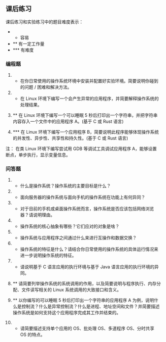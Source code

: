 
## 课后练习

课后练习和实验练习中的题目难度表示：
*   * 容易
*   ** 有一定工作量
*   *** 有难度

### 编程题

1.  * 在你日常使用的操作系统环境中安装并配置好实验环境。简要说明你碰到的问题 / 困难和解决方法。
    
2.  * 在 Linux 环境下编写一个会产生异常的应用程序，并简要解释操作系统的处理结果。
    
3.  ** 在 Linux 环境下编写一个可以睡眠 5 秒后打印出一个字符串，并把字符串内容存入一个文件中的应用程序 A。(基于 C 或 Rust 语言)
    
4.  *** 在 Linux 环境下编写一个应用程序 B，简要说明此程序能够体现操作系统的并发性、异步性、共享性和持久性。(基于 C 或 Rust 语言)
    

注： 在类 Linux 环境下编写尝试用 GDB 等调试工具调试应用程序 A，能够设置断点，单步执行，显示变量信息。

### 问答题

1.  * 什么是操作系统？操作系统的主要目标是什么？
    
2.  * 面向服务器的操作系统与面向手机的操作系统在功能上有何异同？
    
3.  * 对于目前的手机或桌面操作系统而言，操作系统是否应该包括网络浏览器？请说明理由。
    
4.  * 操作系统的核心抽象有哪些？它们应对的对象是啥？
    
5.  * 操作系统与应用程序之间通过什么来进行互操作和数据交换？
    
6.  * 操作系统的特征是什么？请结合你日常使用的操作系统的具体运行情况来进一步说明操作系统的特征。
    
7.  * 请说明基于 C 语言应用的执行环境与基于 Java 语言应用的执行环境的异同。
    
8.  ** 请简要列举操作系统的系统调用的作用，以及简要说明与程序执行、内存分配、文件读写相关的 Linux 系统调用的大致接口和含义。
    
9.  ** 以你编写的可以睡眠 5 秒后打印出一个字符串的应用程序 A 为例，说明什么是控制流？什么是异常控制流？什么是进程、地址空间和文件？并简要描述操作系统是如何支持这个应用程序完成其工作并结束的。
    
10.  * 请简要描述支持单个应用的 OS、批处理 OS、多道程序 OS、分时共享 OS 的特点。
